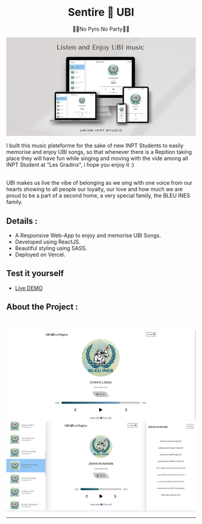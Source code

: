 <h1 align="center">Sentire 🥁 UBI</h1>



<p align="center">💙🤍No Pyro No Party💙🤍</p>
<p align="center">
    <img  src="src/assets/images/website.png">
</p>


I built this music plateforme for the sake of new INPT Students to easily memorise and enjoy UBI songs, so that whenever there is a Repition taking place they will have fun while singing and moving with the vide among all INPT Student at "Les Gradins", i hope you enjoy it :)

<br>
UBI makes us live the vibe of belonging as we sing with one voice from our hearts showing to all people our loyalty, our love and how much we are proud to be a part of a second home, a very special family, the BLEU INES family.

## Details : 
- A Responsive Web-App to enjoy and memorise UBI Songs.
- Developed using ReactJS.
- Beautiful styling using SASS.
- Deployed on Vercel.
## Test it yourself
- [Live DEMO](https://ubi-09.vercel.app/)

## About the Project :

<br>
<p align="center">
  <img  src="src/assets/images/screen 1.png">
  <img  src="src/assets/images/screen2.PNG">
</p>

---
